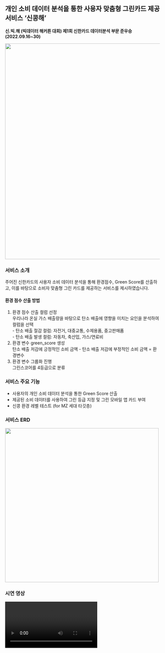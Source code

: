 ## 개인 소비 데이터 분석을 통한 사용자 맞춤형 그린카드 제공 서비스 ‘신콩해’

<b>신.빅.해 (빅데이터 해커톤 대회) 제1회 신한카드 데이터분석 부문 준우승(2022.09.16~30)</b>

<img width=700 src="https://user-images.githubusercontent.com/80024278/223900759-fb77b48e-d072-46de-bf7e-95a1b064ec3c.png">

### 서비스 소개

주어진 신한카드의 사용자 소비 데이터 분석을 통해 환경점수, Green Score를 산출하고, 이를 바탕으로 소비자 맞춤형 그린 카드를 제공하는 서비스를 제시하였습니다.

#### 환경 점수 산출 방법
<ol>
<li>환경 점수 산출 컬럼 선정
<br/>우리나라 온실 가스 배출량을 바탕으로 탄소 배출에 영향을 미치는 요인을 분석하여 컬럼을 선택
<br/> - 탄소 배출 절감 컬럼: 자전거, 대중교통, 수제용품, 중고판매품
<br/> - 탄소 배출 발생 컬럼: 자동차, 축산업, 가스/연료비

</li>
<li>환경 변수 green_score 생성
<br/>탄소 배출 저감에 긍정적인 소비 금액 - 탄소 배출 저감에 부정적인 소비 금액 = 환경변수</li>
<li>환경 변수 그룹화 진행
<br>그린스코어를 4등급으로 분류</li>
</ol>

### 서비스 주요 기능
- 사용자의 개인 소비 데이터 분석을 통한 Green Score 산출
- 제공된 소비 데이터를 사용하여 그린 등급 지정 및 그린 모바일 앱 카드 부여
- 신콩 환경 레벨 테스트 (for MZ 세대 타깃층)

### 서비스 ERD
<img width=500 src="https://user-images.githubusercontent.com/80024278/223900764-dfbf78f5-722d-46c7-a275-3b9dad3db03c.png">

### 시연 영상
<video src="https://user-images.githubusercontent.com/80024278/223901558-554ce451-759f-4518-b348-b90629bfce5f.mov"></video>
